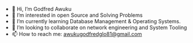 - 👋 Hi, I’m Godfred Awuku
- 👀 I’m interested in open Source and Solving Problems 
- 🌱 I’m currently learning Database Management & Operating Systems. 
- 💞️ I’m looking to collaborate on network engineering and System Tooling 
- 📫 How to reach me: awukugodfredglo81@gmail.com

<!--
akiola/akiola is a ✨ special ✨ repository because its `README.md` (this file) appears on your GitHub profile.
You can click the Preview link to take a look at your changes.
--->

